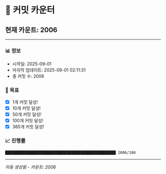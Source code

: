 # 🔢 커밋 카운터

## 현재 카운트: 2006

---

### 📊 정보
- 시작일: 2025-09-01
- 마지막 업데이트: 2025-09-01 02:11:31
- 총 커밋 수: 2006

### 🎯 목표
- [x] 1개 커밋 달성!
- [x] 10개 커밋 달성!
- [x] 50개 커밋 달성!
- [x] 100개 커밋 달성!
- [x] 365개 커밋 달성!

### 📈 진행률
```
██████████████████████████████████████████████████ 2006/100
```

---
*자동 생성됨 - 카운트: 2006*

